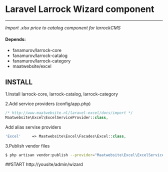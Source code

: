 # Laravel Larrock Wizard component

---
*Import .xlsx price to catalog component for larrockCMS*

#### Depends:
  - fanamurov/larrock-core
  - fanamurov/larrock-catalog
  - fanamurov/larrock-category
  - maatwebsite/excel

## INSTALL

1.Install larrock-core, larrock-catalog, larrock-category

2.Add service providers (config/app.php)
```php
/* http://www.maatwebsite.nl/laravel-excel/docs/import */
Maatwebsite\Excel\ExcelServiceProvider::class,
```
Add alias servise providers
```php
'Excel'     => Maatwebsite\Excel\Facades\Excel::class,
```

3.Publish vendor files
```sh
$ php artisan vendor:publish --provider="Maatwebsite\Excel\ExcelServiceProvider"
```


##START
http://yousite/admin/wizard